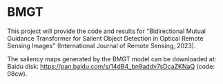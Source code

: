 # BMGT
This project will provide the code and results for "Bidirectional Mutual Guidance Transformer for Salient Object Detection in Optical Remote Sensing Images" (International Journal of Remote Sensing, 2023).

The saliency maps generated by the BMGT model can be downloaded at:
Baidu disk: https://pan.baidu.com/s/14dB4_bn9addv7sDcaZKNaQ (code: 08cw). 
